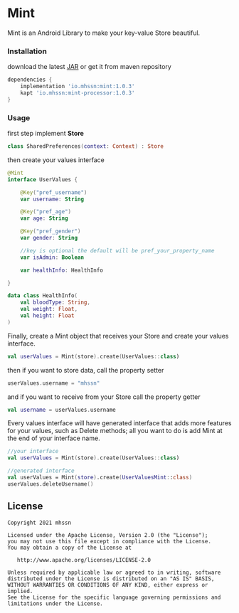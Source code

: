 # Mint

Mint is an Android Library to make your key-value Store beautiful.

### Installation

download the latest [JAR][1] or get it from maven repository

```groovy
dependencies {
    implementation 'io.mhssn:mint:1.0.3'
  	kapt 'io.mhssn:mint-processor:1.0.3'
}
```

### Usage

first step implement **Store**

```kotlin
class SharedPreferences(context: Context) : Store
```

then create your values interface
```kotlin
@Mint
interface UserValues {

    @Key("pref_username")
    var username: String

    @Key("pref_age")
    var age: String

    @Key("pref_gender")
    var gender: String

    //key is optional the default will be pref_your_property_name
    var isAdmin: Boolean

    var healthInfo: HealthInfo

}

data class HealthInfo(
    val bloodType: String,
    val weight: Float,
    val height: Float
)
```

Finally, create a Mint object that receives your Store and create your values interface.

```kotlin
val userValues = Mint(store).create(UserValues::class)
```

then if you want to store data, call the property setter

```kotlin
userValues.username = "mhssn"
```

and if you want to receive from your Store call the property getter

```kotlin
val username = userValues.username
```



Every values interface will have generated interface that adds more features for your values, such as Delete methods; all you want to do is add Mint at the end of your interface name.

```kotlin
//your interface
val userValues = Mint(store).create(UserValues::class)

//generated interface       
val userValues = Mint(store).create(UserValuesMint::class)
userValues.deleteUsername()
```



## License

```
Copyright 2021 mhssn

Licensed under the Apache License, Version 2.0 (the "License");
you may not use this file except in compliance with the License.
You may obtain a copy of the License at

   http://www.apache.org/licenses/LICENSE-2.0

Unless required by applicable law or agreed to in writing, software
distributed under the License is distributed on an "AS IS" BASIS,
WITHOUT WARRANTIES OR CONDITIONS OF ANY KIND, either express or implied.
See the License for the specific language governing permissions and
limitations under the License.
```

[1]: https://github.com/mhssn95/Mint/packages/711301
